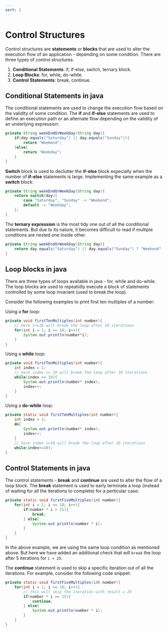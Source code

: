 ```yaml
---
sort: 2
---
```


# Control Structures

Control structures are **statements** or **blocks** that are used to alter the execution flow of an application - depending on some condition. There are three types of control structures:

1. **Conditional Statements**: if, if-else, switch, ternary block.
2. **Loop Blocks**: for, while, do-while.
3. **Control Statements**: break, continue.

## Conditional Statements in java

The conditional statements are used to change the execution flow based on the validity of some condition. The **if** and **if-else** statements are used to define an execution path or an alternate flow depending on the validity of an underlying expression:

```java
private String weekEndOrWeekDay(String day){
    if(day.equals("Saturday") || day.equals("Sunday")){
        return "Weekend";
    }else{
        return "Weekday";
    }
}
```

**Switch** block is used to declutter the **if-else** block especially when the number of **if-else** statements is large. Implementing the same example as a **switch** block:

```java
private String weekEndOrWeekDay(String day){
    return switch(day){
        case "Saturday", "Sunday" -> "Weekend";
        default -> "Weekday";
    };
}
```

The **ternary expression** is the most tidy one out of all the conditional statements. But due to its nature, it becomes difficult to read if multiple conditions are nested one inside other.

```java
private String weekEndOrWeekDay(String day){
    return day.equals("Saturday") || day.equals("Sunday") ? "Weekend" : "Weekday";
}
```

## Loop blocks in java

There are three types of loops available in java - for, while and do-while. The loop blocks are used to repeatidly execute a block of statements controlled by some loop invariant (used to break the loop).

Consider the following examples to print first ten multiples of a number:

Using a **for** loop:

```java
private void firstTenMultiples(int number){
    // here i<=10 will break the loop after 10 iterations
    for(int i = 1; i <= 10; i++){
        System.out.println(number*i);
    }
}
```

Using a **while** loop:

```java
private void firstTenMultiples(int number){
    int index = 1;
    // here index <= 10 will break the loop after 10 iterations
    while(index <= 10){
        System.out.println(number* index);
        index++;
    }
}
```

Using a **do-while** loop:

```java
private static void firstTenMultiples(int number){
    int index = 1;
    do{
        System.out.println(number* index);
        index++;
    }
    // here index <=10 will break the loop after 10 iterations
    while(index<=10);
}
```

## Control Statements in java

The control statements - **break** and **continue** are used to alter the flow of a loop block. The **break** statement is used to early terminate a loop (instead of waiting for all the iterations to complete) for a perticular case:

```java
private static void firstFiveMultiples(int number){
    for(int i = 1; i <= 10; i++){
        if(number * i > 25){
            break;
        } else{
            System.out.println(number * i);
        }
    }
}
```

In the above example, we are using the same loop condition as mentioned above. But here we have added an additional check that will `break` the loop after 5 iterations for `i > 25`.

The **continue** statement is used to skip a specific iteration out of all the iterations. For example, consider the following code snippet:

```java
private static void firstFiveMultiples(int number){
    for(int i = 1; i <= 10; i++){
        // this will skip the iteration with result = 25
        if(number * i == 25){
            continue;
        } else{
            System.out.println(number * i);
        }
    }
}
```
